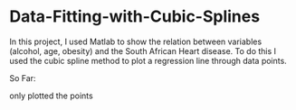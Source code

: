 # Data-Fitting-with-Cubic-Splines
In this project, I used Matlab to show the relation between variables (alcohol, age, obesity) and the South African Heart disease. To do this I used the cubic spline method to plot a regression line through data points.

So Far:

only plotted the points 
